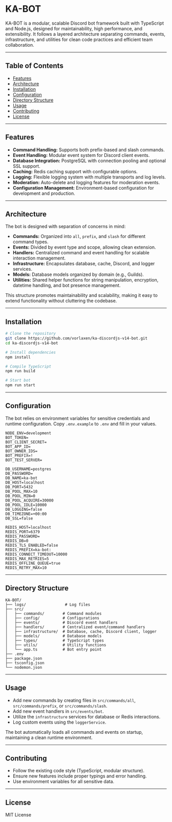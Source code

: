 # KA-BOT

KA-BOT is a modular, scalable Discord bot framework built with TypeScript and Node.js, designed for maintainability, high performance, and extensibility. It follows a layered architecture separating commands, events, infrastructure, and utilities for clean code practices and efficient team collaboration.

---

## Table of Contents

* [Features](#features)
* [Architecture](#architecture)
* [Installation](#installation)
* [Configuration](#configuration)
* [Directory Structure](#directory-structure)
* [Usage](#usage)
* [Contributing](#contributing)
* [License](#license)

---

## Features

* **Command Handling:** Supports both prefix-based and slash commands.
* **Event Handling:** Modular event system for Discord client events.
* **Database Integration:** PostgreSQL with connection pooling and optional SSL support.
* **Caching:** Redis caching support with configurable options.
* **Logging:** Flexible logging system with multiple transports and log levels.
* **Moderation:** Auto-delete and logging features for moderation events.
* **Configuration Management:** Environment-based configuration for development and production.

---

## Architecture

The bot is designed with separation of concerns in mind:

* **Commands:** Organized into `all`, `prefix`, and `slash` for different command types.
* **Events:** Divided by event type and scope, allowing clean extension.
* **Handlers:** Centralized command and event handling for scalable interaction management.
* **Infrastructure:** Encapsulates database, cache, Discord, and logger services.
* **Models:** Database models organized by domain (e.g., Guilds).
* **Utilities:** Shared helper functions for string manipulation, encryption, datetime handling, and bot presence management.

This structure promotes maintainability and scalability, making it easy to extend functionality without cluttering the codebase.

---

## Installation

```bash
# Clone the repository
git clone https://github.com/vorlaxen/ka-discordjs-v14-bot.git
cd ka-discordjs-v14-bot

# Install dependencies
npm install

# Compile TypeScript
npm run build

# Start bot
npm run start
```

---

## Configuration

The bot relies on environment variables for sensitive credentials and runtime configuration. Copy `.env.example` to `.env` and fill in your values.

```env
NODE_ENV=development
BOT_TOKEN=
BOT_CLIENT_SECRET=
BOT_APP_ID=
BOT_OWNER_IDS=
BOT_PREFIX=!
BOT_TEST_SERVER=

DB_USERNAME=postgres
DB_PASSWORD=
DB_NAME=ka-bot
DB_HOST=localhost
DB_PORT=5432
DB_POOL_MAX=10
DB_POOL_MIN=0
DB_POOL_ACQUIRE=30000
DB_POOL_IDLE=10000
DB_LOGGING=false
DB_TIMEZONE=+00:00
DB_SSL=false

REDIS_HOST=localhost
REDIS_PORT=6379
REDIS_PASSWORD=
REDIS_DB=0
REDIS_TLS_ENABLED=false
REDIS_PREFIX=ka-bot:
REDIS_CONNECT_TIMEOUT=10000
REDIS_MAX_RETRIES=5
REDIS_OFFLINE_QUEUE=true
REDIS_RETRY_MAX=10
```

---

## Directory Structure

```
KA-BOT/
├── logs/                 # Log files
├── src/
│   ├── commands/        # Command modules
│   ├── config/          # Configurations
│   ├── events/          # Discord event handlers
│   ├── handlers/        # Centralized event/command handlers
│   ├── infrastructure/  # Database, cache, Discord client, logger
│   ├── models/          # Database models
│   ├── types/           # TypeScript types
│   ├── utils/           # Utility functions
│   └── app.ts           # Bot entry point
├── .env
├── package.json
├── tsconfig.json
└── nodemon.json
```

---

## Usage

* Add new commands by creating files in `src/commands/all`, `src/commands/prefix`, or `src/commands/slash`.
* Add new event handlers in `src/events/bot`.
* Utilize the `infrastructure` services for database or Redis interactions.
* Log custom events using the `loggerService`.

The bot automatically loads all commands and events on startup, maintaining a clean runtime environment.

---

## Contributing

* Follow the existing code style (TypeScript, modular structure).
* Ensure new features include proper typings and error handling.
* Use environment variables for all sensitive data.

---

## License

MIT License
